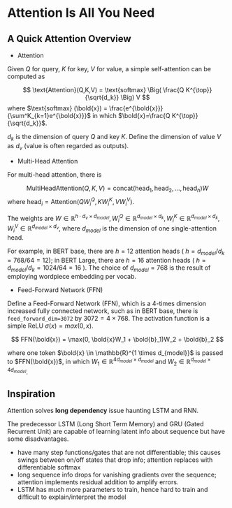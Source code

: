 # Attention Is All You Need

## A Quick Attention Overview

* Attention

Given $Q$ for query, $K$ for key, $V$ for value, a simple self-attention can be computed as

$$
\text{Attention}(Q,K,V) = \text{softmax} \Big( \frac{Q K^{\top}}{\sqrt{d_k}} \Big) V
$$
where $\text{softmax} (\bold{x}) = \frac{e^{\bold{x}}}{\sum^K_{k=1}e^{\bold{x}}}$ in which $\bold{x}=\frac{Q K^{\top}}{\sqrt{d_k}}$.

$d_k$ is the dimension of query $Q$ and key $K$.
Define the dimension of value $V$ as $d_v$ (value is often regarded as outputs).

* Multi-Head Attention

For multi-head attention, there is

$$
\text{MultiHeadAttention}(Q,K,V) = \text{concat}(\text{head}_1, \text{head}_2, ..., \text{head}_h) W
$$
where $\text{head}_i = \text{Attention}(QW_i^Q,KW_i^K,VW_i^V)$.

The weights are $W \in \mathbb{R}^{h \cdot d_v \times d_{model}}, W_i^Q \in \mathbb{R}^{d_{model} \times d_k}, W_i^K \in \mathbb{R}^{d_{model} \times d_k}, W_i^V \in \mathbb{R}^{d_{model} \times d_v}$, where $d_{model}$ is the dimension of one single-attention head.

For example, in BERT base, there are $h=12$ attention heads ( $h = d_{model} / d_k = 768 / 64 = 12$); in BERT Large, there are $h=16$ attention heads ( $h = d_{model} / d_k = 1024 / 64 = 16$ ).
The choice of $d_{model} = 768$ is the result of employing wordpiece embedding per vocab.

* Feed-Forward Network (FFN)

Define a Feed-Forward Network (FFN), which is a $4$-times dimension increased fully connected network, such as in BERT base, there is `feed_forward_dim=3072` by $3072 = 4 \times 768$.
The activation function is a simple ReLU $\sigma(x) = max(0, x)$.

$$
FFN(\bold{x}) = \max(0, \bold{x}W_1 + \bold{b}_1)W_2 + \bold{b}_2
$$

where one token $\bold{x} \in \mathbb{R}^{1 \times d_{model}}$ is passed to $FFN(\bold{x})$, in which $W_1 \in \mathbb{R}^{4 d_{model} \times d_{model}}$ and $W_2 \in \mathbb{R}^{ d_{model} \times 4d_{model}}$. 

## Inspiration

Attention solves **long dependency** issue haunting LSTM and RNN.

The predecessor LSTM (Long Short Term Memory) and GRU (Gated Recurrent Unit) are capable of learning latent info about sequence but have some disadvantages.
* have many step functions/gates that are not differentiable; this causes swings between on/off states that drop info; attention replaces with differentiable softmax
* long sequence info drops for vanishing gradients over the sequence; attention implements residual addition to amplify errors.
* LSTM has much more parameters to train, hence hard to train and difficult to explain/interpret the model